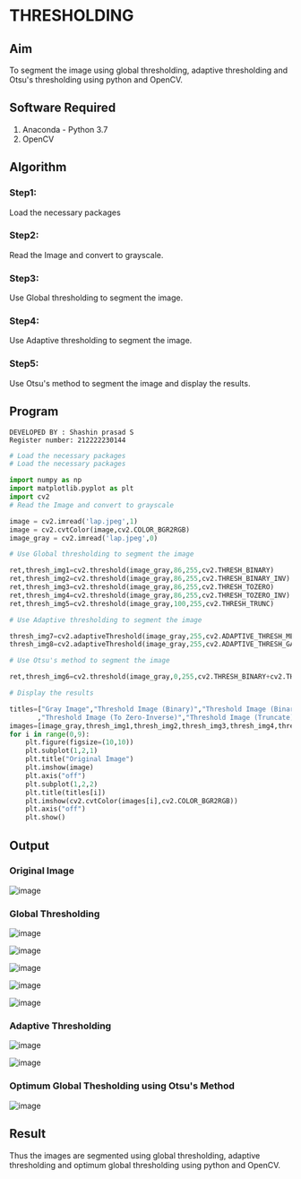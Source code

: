 # THRESHOLDING
## Aim
To segment the image using global thresholding, adaptive thresholding and Otsu's thresholding using python and OpenCV.

## Software Required
1. Anaconda - Python 3.7
2. OpenCV

## Algorithm

### Step1:
Load the necessary packages

### Step2:
Read the Image and convert to grayscale.

### Step3:
Use Global thresholding to segment the image.

### Step4:

Use Adaptive thresholding to segment the image.

### Step5:
Use Otsu's method to segment the image and display the results.

## Program
```
DEVELOPED BY : Shashin prasad S
Register number: 212222230144
```

```python
# Load the necessary packages
# Load the necessary packages

import numpy as np
import matplotlib.pyplot as plt
import cv2
# Read the Image and convert to grayscale

image = cv2.imread('lap.jpeg',1)
image = cv2.cvtColor(image,cv2.COLOR_BGR2RGB)
image_gray = cv2.imread('lap.jpeg',0)

# Use Global thresholding to segment the image

ret,thresh_img1=cv2.threshold(image_gray,86,255,cv2.THRESH_BINARY)
ret,thresh_img2=cv2.threshold(image_gray,86,255,cv2.THRESH_BINARY_INV)
ret,thresh_img3=cv2.threshold(image_gray,86,255,cv2.THRESH_TOZERO)
ret,thresh_img4=cv2.threshold(image_gray,86,255,cv2.THRESH_TOZERO_INV)
ret,thresh_img5=cv2.threshold(image_gray,100,255,cv2.THRESH_TRUNC)

# Use Adaptive thresholding to segment the image

thresh_img7=cv2.adaptiveThreshold(image_gray,255,cv2.ADAPTIVE_THRESH_MEAN_C,cv2.THRESH_BINARY,11,2)
thresh_img8=cv2.adaptiveThreshold(image_gray,255,cv2.ADAPTIVE_THRESH_GAUSSIAN_C,cv2.THRESH_BINARY,11,2)

# Use Otsu's method to segment the image 

ret,thresh_img6=cv2.threshold(image_gray,0,255,cv2.THRESH_BINARY+cv2.THRESH_OTSU)

# Display the results

titles=["Gray Image","Threshold Image (Binary)","Threshold Image (Binary Inverse)","Threshold Image (To Zero)"
       ,"Threshold Image (To Zero-Inverse)","Threshold Image (Truncate)","Otsu","Adaptive Threshold (Mean)","Adaptive Threshold (Gaussian)"]
images=[image_gray,thresh_img1,thresh_img2,thresh_img3,thresh_img4,thresh_img5,thresh_img6,thresh_img7,thresh_img8]
for i in range(0,9):
    plt.figure(figsize=(10,10))
    plt.subplot(1,2,1)
    plt.title("Original Image")
    plt.imshow(image)
    plt.axis("off")
    plt.subplot(1,2,2)
    plt.title(titles[i])
    plt.imshow(cv2.cvtColor(images[i],cv2.COLOR_BGR2RGB))
    plt.axis("off")
    plt.show()
```
## Output

### Original Image


![image](https://github.com/Subhikshaa13/Thresholdingg/assets/118787344/90e139cb-71e8-41f8-b219-059367a72f3f)


### Global Thresholding

![image](https://github.com/Subhikshaa13/Thresholdingg/assets/118787344/45f75b12-0249-4116-b6fa-6a8c785393e7)

![image](https://github.com/Subhikshaa13/Thresholdingg/assets/118787344/0fb89e9b-790f-4736-8c91-a9b92aca20df)


![image](https://github.com/Subhikshaa13/Thresholdingg/assets/118787344/494087c0-a019-4c82-a936-1029cf286ba2)

![image](https://github.com/Subhikshaa13/Thresholdingg/assets/118787344/d18a8ee4-6225-45df-8e0c-b36254bfa811)

![image](https://github.com/Subhikshaa13/Thresholdingg/assets/118787344/8215cb90-6943-4a20-8ad5-e0abfa2eeef7)


### Adaptive Thresholding

![image](https://github.com/Subhikshaa13/Thresholdingg/assets/118787344/ab46da54-8890-4f39-84e3-79f7d7573e42)

![image](https://github.com/Subhikshaa13/Thresholdingg/assets/118787344/242fdd28-0eb3-43b1-8de5-226be76fafa1)


### Optimum Global Thesholding using Otsu's Method

![image](https://github.com/Subhikshaa13/Thresholdingg/assets/118787344/c41ee243-8d2c-4997-8a4e-87d895a68811)



## Result
Thus the images are segmented using global thresholding, adaptive thresholding and optimum global thresholding using python and OpenCV.

